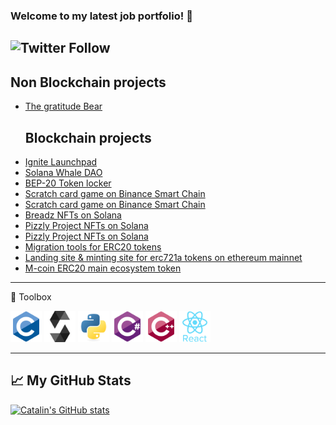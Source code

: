 ### Welcome to my latest job portfolio! 👋
![Twitter Follow](https://img.shields.io/twitter/follow/brandon_ponce1?style=social)
---
## Non Blockchain projects
<ul>
<li><a href="https://www.thegratitudebear.com/about-us">The gratitude Bear<a/></li>
 
## Blockchain projects

<li><a href="https://www.thegratitudebear.com/about-us">Ignite Launchpad<a/></li>
 
<li><a href="nftvoting-frontend.vercel.app">Solana Whale DAO<a/></li>
 
<li><a href="token-locker-three.vercel.app">BEP-20 Token locker<a/></li>
 
<li><a href="https://statsapp-theta.vercel.app/lucky-scratch">Scratch card game on Binance Smart Chain<a/></li>
 
<li><a href="https://statsapp-theta.vercel.app/lucky-scratch">Scratch card game on Binance Smart Chain<a/></li>
 
<li><a href="https://www.breadz.io/">Breadz NFTs on Solana<a/></li>
 
<li><a href="www.pizzlybears.io">Pizzly Project NFTs on Solana<a/></li>
 
<li><a href="www.pizzlybears.io">Pizzly Project NFTs on Solana<a/></li>
 
<li><a href="https://migration.sheebainu.io/">Migration tools for ERC20 tokens<a/></li>
 
<li><a href="https://migration.sheebainu.io/">Landing site & minting site for erc721a tokens on ethereum mainnet<a/></li>

<li><a href="https://m-coin.io/">M-coin ERC20 main ecosystem token<a/></li>
 
</ul>





---

🧰 Toolbox

<img src="https://github.com/devicons/devicon/blob/master/icons/c/c-original.svg" alt="C Logo" width="50" height="50"/> <img src="https://github.com/devicons/devicon/blob/master/icons/solidity/solidity-original.svg" alt="Solidity Logo" width="50" height="50"/> <img src="https://github.com/devicons/devicon/blob/master/icons/python/python-original.svg" alt="python" width="50" height="50"/> <img src="https://github.com/devicons/devicon/blob/master/icons/csharp/csharp-original.svg" alt="Solidity Logo" width="50" height="50"/> <img src="https://github.com/devicons/devicon/blob/master/icons/cplusplus/cplusplus-original.svg" alt="C Logo" width="50" height="50"/> <img src="https://github.com/devicons/devicon/blob/master/icons/react/react-original-wordmark.svg" alt="Solidity Logo" width="50" height="50"/>
 

---
## &#x1f4c8; My GitHub Stats

[![Catalin's GitHub stats](https://github-readme-stats.vercel.app/api?username=Br4ndonP0nce&theme=radical)](https://github.com/anuraghazra/github-readme-stats)

